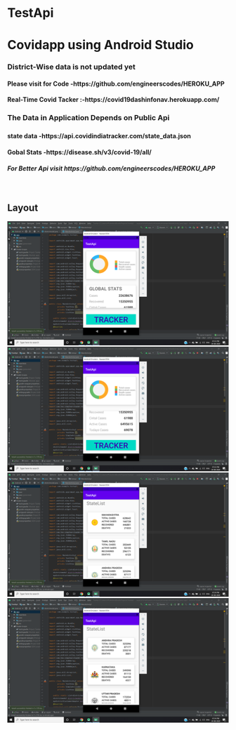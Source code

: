 # TestApi
<h1>Covidapp using Android Studio</h1>

<h3> District-Wise data is not updated yet </h3>
<h4>Please visit for Code -https://github.com/engineerscodes/HEROKU_APP </h4>
<h4>Real-Time Covid Tacker :-https://covid19dashinfonav.herokuapp.com/</h4>
<h3> The Data in Application Depends on Public Api <h3>
  <h4>state data -https://api.covidindiatracker.com/state_data.json</h4>
  <h4>Gobal Stats -https://disease.sh/v3/covid-19/all/</h4>
  <h5>For Better Api visit https://github.com/engineerscodes/HEROKU_APP</h5> 
</br>
<h2>Layout </h2>
<img src="https://github.com/engineerscodes/TestApi/blob/master/Images/Screenshot%20(375).png" >
</br>
<img src="https://github.com/engineerscodes/TestApi/blob/master/Images/Screenshot%20(377).png">
</br>
<img src="https://github.com/engineerscodes/TestApi/blob/master/Images/Screenshot%20(380).png">
</br>
<img src="https://github.com/engineerscodes/TestApi/blob/master/Images/Screenshot%20(381).png" >
